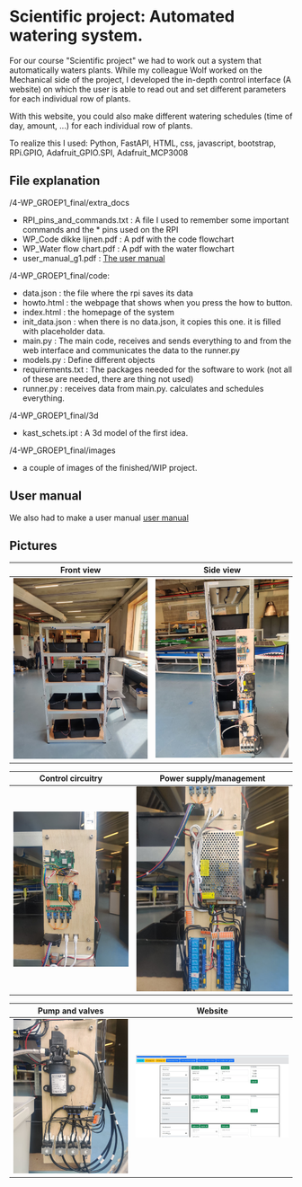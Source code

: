 
# Scientific project: Automated watering system.

For our course "Scientific project" we had to work out a system that automatically waters plants. While my colleague Wolf worked on the Mechanical side of the project, I developed the in-depth control interface (A website) on which the user is able to read out and set different parameters for each individual row of plants. 

With this website, you could also make different watering schedules (time of day, amount, ...) for each individual row of plants.

To realize this I used: Python, FastAPI, HTML, css, javascript, bootstrap, RPi.GPIO, Adafruit_GPIO.SPI, Adafruit_MCP3008

## File explanation
/4-WP_GROEP1_final/extra_docs
* RPI_pins_and_commands.txt : A file I used to remember some important commands and the * pins used on the RPI
* WP_Code dikke lijnen.pdf  : A pdf with the code flowchart
* WP_Water flow chart.pdf   : A pdf with the water flowchart
* user_manual_g1.pdf        : [The user manual](https://github.com/merstoffe14/WP_Plantjes/blob/main/extra_docs/user_manual_g1.pdf)


/4-WP_GROEP1_final/code:
* data.json        : the file where the rpi saves its data
* howto.html       : the webpage that shows when you press the how to button.
* index.html       : the homepage of the system
* init_data.json   : when there is no data.json, it copies this one. it is filled with placeholder data.
* main.py          : The main code, receives and sends everything to and from the web interface and communicates the data to the runner.py
* models.py        : Define different objects
* requirements.txt : The packages needed for the software to work (not all of these are needed, there are thing not used)
* runner.py        : receives data from main.py. calculates and schedules everything. 

/4-WP_GROEP1_final/3d
* kast_schets.ipt  : A 3d model of the first idea.

/4-WP_GROEP1_final/images
* a couple of images of the finished/WIP project.

## User manual
We also had to make a user manual [user manual](https://github.com/merstoffe14/WP_Plantjes/blob/main/extra_docs/user_manual_g1.pdf)


## Pictures
Front view            |  Side view
:-------------------------:|:-------------------------:
![The front view](https://github.com/merstoffe14/WP_Plantjes/blob/main/images/frontview.jpg?raw=true)|![The side view](https://github.com/merstoffe14/WP_Plantjes/blob/main/images/SideView.jpg?raw=true)

Control circuitry            |  Power supply/management
:-------------------------:|:-------------------------:
![Control circuits](https://github.com/merstoffe14/WP_Plantjes/blob/main/images/control.jpg?raw=true)|![Power](https://github.com/merstoffe14/WP_Plantjes/blob/main/images/power.jpg?raw=true)

Pump and valves            |  Website
:-------------------------:|:-------------------------:
![Pump and valves](https://github.com/merstoffe14/WP_Plantjes/blob/main/images/pumpnvalves.jpg?raw=true)|![Website](https://github.com/merstoffe14/WP_Plantjes/blob/main/images/website.jpg?raw=true)







